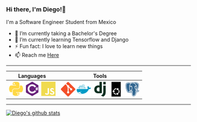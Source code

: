 ### Hi there, I'm Diego!👋

I'm a Software Engineer Student from Mexico

- 🔭 I’m currently taking a Bachelor's Degree
- 🌱 I’m currently learning Tensorflow and Django
- ⚡ Fun fact: I love to learn new things
- 📫 Reach me [Here](https://www.linkedin.com/in/diegocabreranieto/)

---

<table>
  <thead>
    <tr>
      <th style="text-align:center;">Languages</th>
      <th style="text-align:center;">Tools</th>
    </tr>
  </thead>
  <tbody>
    <tr>
      <td><img height="40" src="https://raw.githubusercontent.com/devicons/devicon/master/icons/python/python-plain.svg"> <img height="40" src="https://raw.githubusercontent.com/devicons/devicon/master/icons/csharp/csharp-plain.svg"> <img height="40" src="https://raw.githubusercontent.com/devicons/devicon/master/icons/javascript/javascript-plain.svg"></td>
      <th><img height="40" src="https://raw.githubusercontent.com/devicons/devicon/master/icons/git/git-plain.svg"> <img height="40" src="https://raw.githubusercontent.com/devicons/devicon/master/icons/docker/docker-plain.svg"> <img height="40" src="https://raw.githubusercontent.com/devicons/devicon/master/icons/django/django-plain.svg"> <img height="40" src="https://raw.githubusercontent.com/devicons/devicon/master/icons/ubuntu/ubuntu-plain.svg"> <img height="40" src="https://raw.githubusercontent.com/devicons/devicon/master/icons/postgresql/postgresql-plain.svg"></th>
    </tr>
  </tbody>
</table>

---

[![Diego's github stats](https://github-readme-stats.vercel.app/api?username=DiegoCabreraN&count_private=true&show_icons=true&hide=issues,contribs)](https://github.com/DiegoCabreraN)